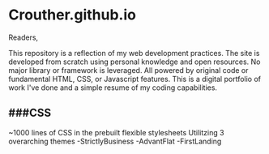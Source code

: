 # Crouther.github.io
Readers,

This repository is a reflection of my web development practices. The site is developed from scratch using personal knowledge and open resources. No major library or framework is leveraged. All powered by original code or fundamental HTML, CSS, or Javascript features. This is a digital portfolio of work I've done and a simple resume of my coding capabilities.


###CSS
------
~1000 lines of CSS in the prebuilt flexible stylesheets
Utilitzing 3 overarching themes
-StrictlyBusiness
-AdvantFlat
-FirstLanding